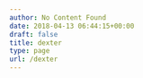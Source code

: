 ```yaml
---
author: No Content Found
date: 2018-04-13 06:44:15+00:00
draft: false
title: dexter
type: page
url: /dexter
---
```



